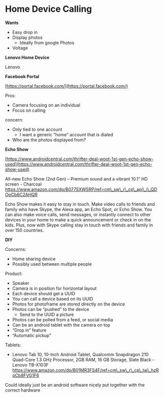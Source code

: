 # Home Device Calling

**Wants**

* Easy drop in
* Display photos
  * Ideally from google Photos
* Voltage

**Lenovo Home Device**

Lenovo 

**Facebook Portal**

[https://portal.facebook.com/](https://portal.facebook.com/)

Pros:

* Camera focusing on an individual
* Focus on calling

concern:

* Only tied to one account
  * I want a generic “home” account that is dialed
* Who are the photos displayed from?

**Echo Show**

[https://www.androidcentral.com/thrifter-deal-woot-1st-gen-echo-show-used](https://www.androidcentral.com/thrifter-deal-woot-1st-gen-echo-show-used)

All-new Echo Show \(2nd Gen\) – Premium sound and a vibrant 10.1” HD screen - Charcoal https://www.amazon.com/dp/B077SXWSRP/ref=cm\_sw\_r\_cp\_api\_i\_QDOpCb6C2AHQR

Echo Show makes it easy to stay in touch. Make video calls to friends and family who have Skype, the Alexa app, an Echo Spot, or Echo Show. You can also make voice calls, send messages, or instantly connect to other devices in your home to make a quick announcement or check in on the kids. Plus, now with Skype calling stay in touch with friends and family in over 150 countries.

**DIY**

Concerns:

* Home sharing device
* Possibly used between multiple people

Product:

* Speaker
* Camera is in position for horizontal layout
* Each device should get a UUID
* You can call a device based on its UUID
* Photos for photoframe are stored directly on the device
* Photos can be “pushed” to the device
  * Send to the UUID a picture
* Photos can be polled from a feed, or social media
* Can be an android tablet with the camera on top
* “Drop in” feature
* “Automatic pickup”

Tablets:

* Lenovo Tab 10, 10-Inch Android Tablet, Qualcomm Snapdragon 210 Quad-Core 1.3 GHz Processor, 2GB RAM, 16 GB Storage, Slate Black - Lenovo TB-X103F https://www.amazon.com/dp/B01MR3FS4F/ref=cm\_sw\_r\_cp\_tai\_hzRpCb8FVG1F6

Could ideally just be an android software nicely put together with the correct hardware

